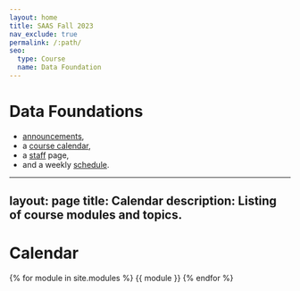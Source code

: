 ```yaml
---
layout: home
title: SAAS Fall 2023
nav_exclude: true
permalink: /:path/
seo:
  type: Course
  name: Data Foundation
---
```


# Data Foundations

- [announcements](announcements.md),
- a [course calendar](calendar.md),
- a [staff](staff.md) page,
- and a weekly [schedule](schedule.md).



---
layout: page
title: Calendar
description: Listing of course modules and topics.
---

# Calendar

{% for module in site.modules %}
{{ module }}
{% endfor %}